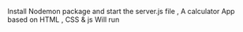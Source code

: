 Install Nodemon package and start the server.js file , A calculator App based on HTML , CSS & js Will run
